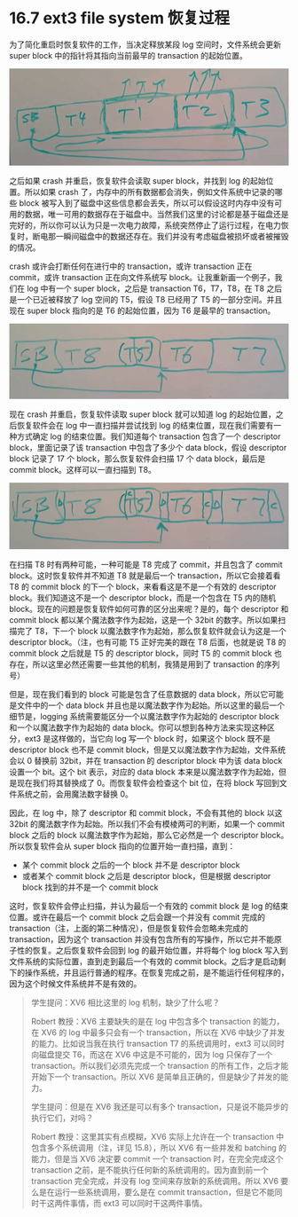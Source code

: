 # 16.7 ext3 file system 恢复过程

为了简化重启时恢复软件的工作，当决定释放某段 log 空间时，文件系统会更新 super block 中的指针将其指向当前最早的 transaction 的起始位置。

![](<../assets/image (501).png>)

之后如果 crash 并重启，恢复软件会读取 super block，并找到 log 的起始位置。所以如果 crash 了，内存中的所有数据都会消失，例如文件系统中记录的哪些 block 被写入到了磁盘中这些信息都会丢失，所以可以假设这时内存中没有可用的数据，唯一可用的数据存在于磁盘中。当然我们这里的讨论都是基于磁盘还是完好的，所以你可以认为只是一次电力故障，系统突然停止了运行过程，在电力恢复时，断电那一瞬间磁盘中的数据还存在。我们并没有考虑磁盘被损坏或者被摧毁的情况。

crash 或许会打断任何在进行中的 transaction，或许 transaction 正在 commit，或许 transaction 正在向文件系统写 block。让我重新画一个例子，我们在 log 中有一个 super block，之后是 transaction T6，T7，T8，在 T8 之后是一个已近被释放了 log 空间的 T5，假设 T8 已经用了 T5 的一部分空间。并且现在 super block 指向的是 T6 的起始位置，因为 T6 是最早的 transaction。

![](<../assets/image (471).png>)

现在 crash 并重启，恢复软件读取 super block 就可以知道 log 的起始位置，之后恢复软件会在 log 中一直扫描并尝试找到 log 的结束位置，现在我们需要有一种方式确定 log 的结束位置。我们知道每个 transaction 包含了一个 descriptor block，里面记录了该 transaction 中包含了多少个 data block，假设 descriptor block 记录了 17 个 block，那么恢复软件会扫描 17 个 data block，最后是 commit block。这样可以一直扫描到 T8。

![](<../assets/image (600).png>)

在扫描 T8 时有两种可能，一种可能是 T8 完成了 commit，并且包含了 commit block。这时恢复软件并不知道 T8 就是最后一个 transaction，所以它会接着看 T8 的 commit block 的下一个 block，来看看这是不是一个有效的 descriptor block。我们知道这不是一个 descriptor block，而是一个包含在 T5 内的随机 block。现在的问题是恢复软件如何可靠的区分出来呢？是的，每个 descriptor 和 commit block 都以某个魔法数字作为起始，这是一个 32bit 的数字。所以如果扫描完了 T8，下一个 block 以魔法数字作为起始，那么恢复软件就会认为这是一个 descriptor block。（注，也有可能 T5 正好完美的跟在 T8 后面，也就是说 T8 的 commit block 之后就是 T5 的 descriptor block，同时 T5 的 commit block 也存在，所以这里必然还需要一些其他的机制，我猜是用到了 transaction 的序列号）

但是，现在我们看到的 block 可能是包含了任意数据的 data block，所以它可能是文件中的一个 data block 并且也是以魔法数字作为起始。所以这里的最后一个细节是，logging 系统需要能区分一个以魔法数字作为起始的 descriptor block 和一个以魔法数字作为起始的 data block。你可以想到各种方法来实现这种区分，ext3 是这样做的，当它向 log 写一个 block 时，如果这个 block 既不是 descriptor block 也不是 commit block，但是又以魔法数字作为起始，文件系统会以 0 替换前 32bit，并在 transaction 的 descriptor block 中为该 data block 设置一个 bit。这个 bit 表示，对应的 data block 本来是以魔法数字作为起始，但是现在我们将其替换成了 0。而恢复软件会检查这个 bit 位，在将 block 写回到文件系统之前，会用魔法数字替换 0。

因此，在 log 中，除了 descriptor 和 commit block，不会有其他的 block 以这 32bit 的魔法数字作为起始。所以我们不会有模棱两可的判断，如果一个 commit block 之后的 block 以魔法数字作为起始，那么它必然是一个 descriptor block。所以恢复软件会从 super block 指向的位置开始一直扫描，直到：

- 某个 commit block 之后的一个 block 并不是 descriptor block
- 或者某个 commit block 之后是 descriptor block，但是根据 descriptor block 找到的并不是一个 commit block

这时，恢复软件会停止扫描，并认为最后一个有效的 commit block 是 log 的结束位置。或许在最后一个 commit block 之后会跟一个并没有 commit 完成的 transaction（注，上面的第二种情况），但是恢复软件会忽略未完成的 transaction，因为这个 transaction 并没有包含所有的写操作，所以它并不能原子性的恢复。之后恢复软件会回到 log 的最开始位置，并将每个 log block 写入到文件系统的实际位置，直到走到最后一个有效的 commit block。之后才是启动剩下的操作系统，并且运行普通的程序。在恢复完成之前，是不能运行任何程序的，因为这个时候文件系统并不是有效的。

> 学生提问：XV6 相比这里的 log 机制，缺少了什么呢？
>
> Robert 教授：XV6 主要缺失的是在 log 中包含多个 transaction 的能力，在 XV6 的 log 中最多只会有一个 transaction，所以在 XV6 中缺少了并发的能力。比如说当我在执行 transaction T7 的系统调用时，ext3 可以同时向磁盘提交 T6，而这在 XV6 中这是不可能的，因为 log 只保存了一个 transaction。所以我们必须先完成一个 transaction 的所有工作，之后才能开始下一个 transaction。所以 XV6 是简单且正确的，但是缺少了并发的能力。
>
> 学生提问：但是在 XV6 我还是可以有多个 transaction，只是说不能异步的执行它们，对吗？
>
> Robert 教授：这里其实有点模糊，XV6 实际上允许在一个 transaction 中包含多个系统调用（注，详见 15.8），所以 XV6 有一些并发和 batching 的能力，但是当 XV6 决定要 commit 一个 transaction 时，在完全完成这个 transaction 之前，是不能执行任何新的系统调用的。因为直到前一个 transaction 完全完成，并没有 log 空间来存放新的系统调用。所以 XV6 要么是在运行一些系统调用，要么是在 commit transaction，但是它不能同时干这两件事情，而 ext3 可以同时干这两件事情。
